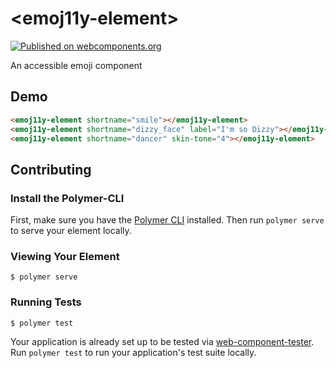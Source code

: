 # \<emoj11y-element\>

[![Published on webcomponents.org](https://img.shields.io/badge/webcomponents.org-published-blue.svg)](https://www.webcomponents.org/element/ireade/emoj11y)

An accessible emoji component

## Demo

<!--
```
<custom-element-demo>
  <template>
    <link rel="import" href="emoj11y-element.html">
    <next-code-block></next-code-block>
  </template>
</custom-element-demo>
```
-->
```html
<emoj11y-element shortname="smile"></emoj11y-element>
<emoj11y-element shortname="dizzy_face" label="I'm so Dizzy"></emoj11y-element>
<emoj11y-element shortname="dancer" skin-tone="4"></emoj11y-element>
```


## Contributing

### Install the Polymer-CLI

First, make sure you have the [Polymer CLI](https://www.npmjs.com/package/polymer-cli) installed. Then run `polymer serve` to serve your element locally.

### Viewing Your Element

```
$ polymer serve
```

### Running Tests

```
$ polymer test
```

Your application is already set up to be tested via [web-component-tester](https://github.com/Polymer/web-component-tester). Run `polymer test` to run your application's test suite locally.
